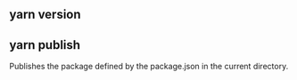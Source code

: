 ## yarn version

## yarn publish
Publishes the package defined by the package.json in the current directory.
